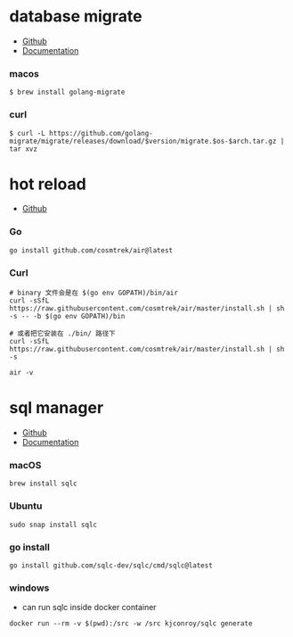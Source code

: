 # database migrate
-  [Github](https://github.com/golang-migrate/migrate)
-  [Documentation](https://docs.sqlc.dev)

### macos
```shell
$ brew install golang-migrate
```

### curl
```shell
$ curl -L https://github.com/golang-migrate/migrate/releases/download/$version/migrate.$os-$arch.tar.gz | tar xvz
```

# hot reload
- [Github](https://github.com/cosmtrek/air)

### Go
```shell
go install github.com/cosmtrek/air@latest
```

### Curl
```shell
# binary 文件会是在 $(go env GOPATH)/bin/air
curl -sSfL https://raw.githubusercontent.com/cosmtrek/air/master/install.sh | sh -s -- -b $(go env GOPATH)/bin

# 或者把它安装在 ./bin/ 路径下
curl -sSfL https://raw.githubusercontent.com/cosmtrek/air/master/install.sh | sh -s

air -v
```

# sql manager
- [Github](https://github.com/sqlc-dev/sqlc)
- [Documentation](https://docs.sqlc.dev/en/latest/overview/install.html)
### macOS
```shell
brew install sqlc
```
### Ubuntu
```shell
sudo snap install sqlc
```
### go install

```shell
go install github.com/sqlc-dev/sqlc/cmd/sqlc@latest
```
### windows

- can run sqlc inside docker container

```shell
docker run --rm -v $(pwd):/src -w /src kjconroy/sqlc generate
```

